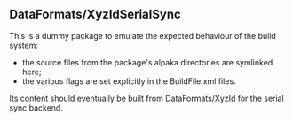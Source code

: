 ## DataFormats/XyzIdSerialSync

This is a dummy package to emulate the expected behaviour of the build system:
  - the source files from the package's alpaka directories are symlinked here;
  - the various flags are set explicitly in the BuildFile.xml files.

Its content should eventually be built from DataFormats/XyzId for the serial
sync backend.
